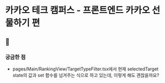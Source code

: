 # 카카오 테크 캠퍼스 - 프론트엔드 카카오 선물하기 편

## 🎸

### 궁금한 점

- pages/Main/RankingView/TargetTypeFilter.tsx에서 현재 selectedTarget state의 값과 set 함수를 넘겨주는 식으로 하고 있는데, 이렇게 해도 괜찮을까요?
